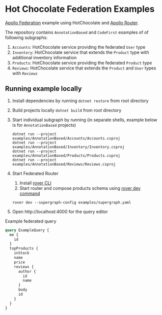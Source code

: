 # Hot Chocolate Federation Examples

[Apollo Federation](https://www.apollographql.com/docs/federation/) example using HotChocolate and [Apollo Router](https://www.apollographql.com/docs/router/).

The repository contains `AnnotationBased` and `CodeFirst` examples of of following subgraphs:

1. `Accounts`: HotChocolate service providing the federated `User` type
2. `Inventory`: HotChocolate service that extends the `Product` type with additional inventory information
3. `Products`: HotChocolate service providing the federated `Product` type
4. `Reviews`: HotChocolate service that extends the `Product` and `User` types with `Reviews`

## Running example locally

1. Install dependencies by running `dotnet restore` from root directory
2. Build projects locally `dotnet build` from root directory
3. Start individual subgraph by running (in separate shells, example below is for `AnnotationBased` projects)
   ```shell
   dotnet run --project examples/AnnotationBased/Accounts/Accounts.csproj
   dotnet run --project examples/AnnotationBased/Inventory/Inventory.csproj
   dotnet run --project examples/AnnotationBased/Products/Products.csproj
   dotnet run --project examples/AnnotationBased/Reviews/Reviews.csproj
   ```
4. Start Federated Router
    1. Install [rover CLI](https://www.apollographql.com/docs/rover/getting-started)
    2. Start router and compose products schema using [rover dev command](https://www.apollographql.com/docs/rover/commands/dev)

    ```shell
    rover dev --supergraph-config examples/supergraph.yaml
    ```

5. Open http://localhost:4000 for the query editor

Example federated query

```graphql
query ExampleQuery {
  me {
    id
  }
  topProducts {
    inStock
    name
    price
    reviews {
      author {
        id
        name
      }
      body
      id
    }
  }
}
```
